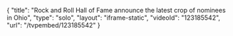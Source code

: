 {
    "title": "Rock and Roll Hall of Fame announce the latest crop of nominees in Ohio",
    "type": "solo",
    "layout": "iframe-static",
    "videoId": "123185542",
    "url": "\/tvpembed\/123185542"
}